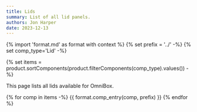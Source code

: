 ```yaml
---
title: Lids
summary: List of all lid panels.
authors: Jon Harper
date: 2023-12-13
---
```


{% import 'format.md' as format with context %}
{% set prefix = '../' -%}
{% set comp_type='Lid' -%}

{% set items = product.sortComponents(product.filterComponents(comp_type).values()) -%}

This page lists all lids available for OmniBox.

{% for comp in items -%}
{{ format.comp_entry(comp, prefix) }}
{% endfor %}
